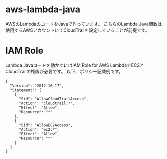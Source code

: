 # aws-lambda-java
AWSのLambdaのコードをJavaで作っています。
こちらのLambda Java関数は使用するAWSアカウントにてCloudTrailを設定していることが前提です。

# IAM Role
Lambda Javaコードを動かすにはIAM Role for AWS LambdaでEC2とCloudTrailの権限が必要です。
以下、ポリシー記載例です。

```IAM Role Policy
{
  "Version": "2012-10-17",
  "Statement": [
    {
      "Sid": "AllowCloudTrailAccess",
      "Action": "cloudtrail:*",
      "Effect": "Allow",
      "Resource": "*"
    },
    {
      "Sid": "AllowEC2Access",
      "Action": "ec2:*",
      "Effect": "Allow",
      "Resource": "*"
    }
  ]
}
```